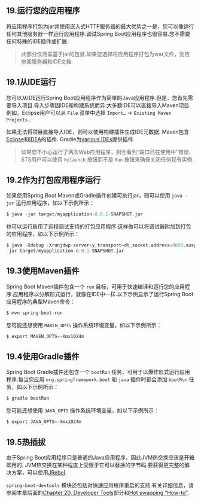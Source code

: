 ## 19.运行您的应用程序

将应用程序打包为jar并使用嵌入式HTTP服务器的最大优势之一是，您可以像运行任何其他服务器一样运行应用程序.调试Spring Boot应用程序也很容易.您不需要任何特殊的IDE插件或扩展.

> 此部分仅涵盖基于jar的包装.如果您选择将应用程序打包为war文件，则应参阅服务器和IDE文档.

## 19.1从IDE运行

您可以从IDE运行Spring Boot应用程序作为简单的Java应用程序.但是，您首先需要导入项目.导入步骤因IDE和构建系统而异.大多数IDE可以直接导入Maven项目.例如，Eclipse用户可以从 `File` 菜单中选择 `Import…` → `Existing Maven Projects` .

如果无法将项目直接导入IDE，则可以使用构建插件生成IDE元数据. Maven包含[Eclipse](https://maven.apache.org/plugins/maven-eclipse-plugin/)和[IDEA](https://maven.apache.org/plugins/maven-idea-plugin/)的插件. Gradle为[various IDEs](https://docs.gradle.org/4.2.1/userguide/userguide.html)提供插件.

> 如果您不小心运行了两次Web应用程序，则会看到“端口已在使用中”错误. STS用户可以使用 `Relaunch` 按钮而不是 `Run` 按钮来确保关闭任何现有实例.

## 19.2作为打包应用程序运行

如果使用Spring Boot Maven或Gradle插件创建可执行jar，则可以使用 `java -jar` 运行应用程序，如以下示例所示：

```java
$ java -jar target/myapplication-0.0.1-SNAPSHOT.jar
```

也可以运行启用了远程调试支持的打包应用程序.这样做可以将调试器附加到打包的应用程序，如以下示例所示：

```java
$ java -Xdebug -Xrunjdwp:server=y,transport=dt_socket,address=8000,suspend=n \
-jar target/myapplication-0.0.1-SNAPSHOT.jar
```

## 19.3使用Maven插件

Spring Boot Maven插件包含一个 `run` 目标，可用于快速编译和运行您的应用程序.应用程序以分解形式运行，就像在IDE中一样.以下示例显示了运行Spring Boot应用程序的典型Maven命令：

```java
$ mvn spring-boot:run
```

您可能还想使用 `MAVEN_OPTS` 操作系统环境变量，如以下示例所示：

```java
$ export MAVEN_OPTS=-Xmx1024m
```

## 19.4使用Gradle插件

Spring Boot Gradle插件还包含一个 `bootRun` 任务，可用于以爆炸形式运行应用程序.每当您应用 `org.springframework.boot` 和 `java` 插件时都会添加 `bootRun` 任务，如以下示例所示：

```java
$ gradle bootRun
```

您可能还想使用 `JAVA_OPTS` 操作系统环境变量，如以下示例所示：

```java
$ export JAVA_OPTS=-Xmx1024m
```

## 19.5热插拔

由于Spring Boot应用程序只是普通的Java应用程序，因此JVM热交换应该是开箱即用的. JVM热交换在某种程度上受限于它可以替换的字节码.要获得更完整的解决方案，可以使用[JRebel](https://zeroturnaround.com/software/jrebel/).

`spring-boot-devtools` 模块还包括对快速应用程序重启的支持.有关详细信息，请参阅本章后面的[Chapter 20, Developer Tools](using-boot-devtools.html)部分和[Hot swapping “How-to”](howto-hotswapping.html).

